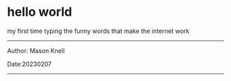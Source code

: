 # hello world
my first time typing the funny words that make the internet work

---

Author: Mason Knell

Date:20230207

---
